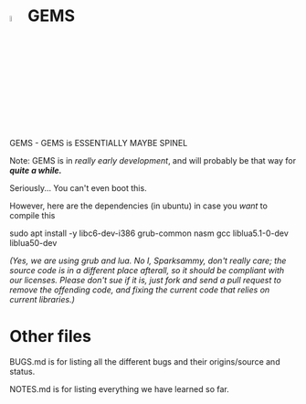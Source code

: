 # <img src="gems.png" alt="Logo" width="5%"/> GEMS
GEMS - GEMS is ESSENTIALLY MAYBE SPINEL

Note: GEMS is in *really early development*, and will probably be that way for ***quite a while.***

Seriously... You can't even boot this.

However, here are the dependencies (in ubuntu) in case you *want* to compile this

sudo apt install -y libc6-dev-i386 grub-common nasm gcc liblua5.1-0-dev liblua50-dev

*(Yes, we are using grub and lua. No I, Sparksammy, don't really care; the source code is in a different place afterall, so it should be compliant with our licenses. Please don't sue if it is, just fork and send a pull request to remove the offending code, and fixing the current code that relies on current libraries.)*

# Other files

BUGS.md is for listing all the different bugs and their origins/source and status.

NOTES.md is for listing everything we have learned so far.
